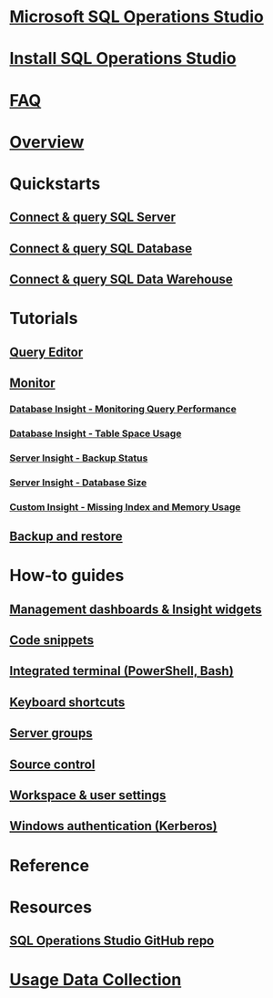 # [Microsoft SQL Operations Studio](index.md)
# [Install SQL Operations Studio](download.md)
# [FAQ](faq.md)
# [Overview](overview.md)
# Quickstarts
## [Connect & query SQL Server](get-started-sql-server.md)
## [Connect & query SQL Database](get-started-sql-database.md)
## [Connect & query SQL Data Warehouse](get-started-sql-dw.md)
# Tutorials
## [Query Editor](tutorial-modern-code-flow-sql-server.md) 
## [Monitor](tutorial-monitoring-sql-server.md)
### [Database Insight - Monitoring Query Performance](tutorial-qds-sql-server.md)
### [Database Insight - Table Space Usage](tutorial-table-space-sql-server.md)
### [Server Insight - Backup Status](tutorial-backup-status-sql-server.md)
### [Server Insight - Database Size](tutorial-db-size-sql-server.md)
### [Custom Insight - Missing Index and Memory Usage](tutorial-build-custom-insight-sql-server.md) 
## [Backup and restore](tutorial-backup-restore-sql-server.md)
# How-to guides
## [Management dashboards & Insight widgets](insight-widgets.md)
## [Code snippets](code-snippets.md)
## [Integrated terminal (PowerShell, Bash)](integrated-terminal.md)
## [Keyboard shortcuts](keyboard-shortcuts.md)
## [Server groups](server-groups.md)
## [Source control](source-control.md)
## [Workspace & user settings](settings.md)
## [Windows authentication (Kerberos)](enable-kerberos.md)
# Reference
# Resources
## [SQL Operations Studio GitHub repo](https://www.github.com/Microsoft/Carbon)
# [Usage Data Collection](usage-data-collection.md)